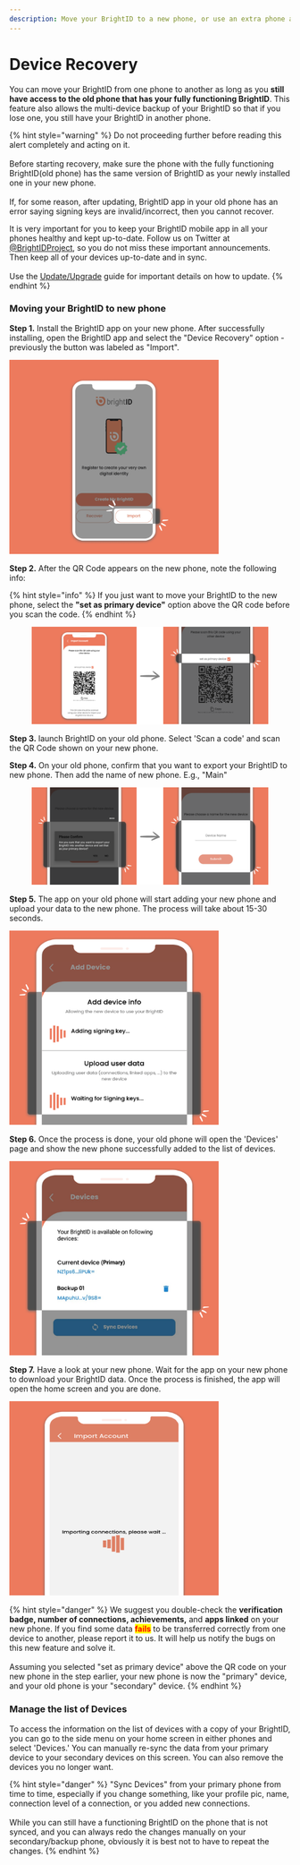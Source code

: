 ```yaml
---
description: Move your BrightID to a new phone, or use an extra phone as a backup
---
```


# Device Recovery

You can move your BrightID from one phone to another as long as you **still have access to the old phone that has your fully functioning BrightID**. This feature also allows the multi-device backup of your BrightID so that if you lose one, you still have your BrightID in another phone.

{% hint style="warning" %}
Do not proceeding further before reading this alert completely and acting on it.\
\
Before starting recovery, make sure the phone with the fully functioning BrightID(old phone) has the same version of BrightID as your newly installed one in your new phone.\
\
If, for some reason, after updating, BrightID app in your old phone has an error saying signing keys are invalid/incorrect, then you cannot recover.



It is very important for you to keep your BrightID mobile app in all your phones healthy and kept up-to-date. Follow us on Twitter at [@BrightIDProject](https://twitter.com/BrightIDProject), so you do not miss these important announcements. Then keep all of your devices up-to-date and in sync.\
\
Use the [Update/Upgrade](../update-upgrade.md) guide for important details on how to update.
{% endhint %}

### Moving your BrightID to new phone

**Step 1.** Install the BrightID app on your new phone. After successfully installing, open the BrightID app and select the "Device Recovery" option - previously the button was labeled as "Import".

<div align="left">

<img src="../../.gitbook/assets/AddingDevice_Step1.png" alt="Select &#x22;Device Recovery&#x22; option" width="375">

</div>

**Step 2.** After the QR Code appears on the new phone, note the following info:

{% hint style="info" %}
If you just want to move your BrightID to the new phone, select the **"set as primary device"** option above the QR code before you scan the code.
{% endhint %}

<figure><img src="../../.gitbook/assets/AddingDevice_Step2.png" alt=""><figcaption></figcaption></figure>

**Step 3.** launch BrightID on your old phone. Select 'Scan a code' and scan the QR Code shown on your new phone.

**Step 4.** On your old phone, confirm that you want to export your BrightID to new phone. Then add the name of new phone. E.g., "Main"

<figure><img src="../../.gitbook/assets/AddingDevice_Step4_b.png" alt=""><figcaption></figcaption></figure>

**Step 5.** The app on your old phone will start adding your new phone and upload your data to the new phone. The process will take about 15-30 seconds.

<div align="left">

<img src="../../.gitbook/assets/AddingDevice_Step5.png" alt="" width="375">

</div>

**Step 6.** Once the process is done, your old phone will open the 'Devices' page and show the new phone successfully added to the list of devices.

<div align="left">

<img src="../../.gitbook/assets/AddingDevice_Step6.png" alt="" width="375">

</div>

**Step 7.** Have a look at your new phone. Wait for the app on your new phone to download your BrightID data. Once the process is finished, the app will open the home screen and you are done.

<div align="left">

<img src="../../.gitbook/assets/AddingDevice_Step7.png" alt="" width="375">

</div>

{% hint style="danger" %}
We suggest you double-check the **verification badge, number of connections, achievements,** and **apps linked** on your new phone. If you find some data <mark style="color:red;">**fails**</mark> to be transferred correctly from one device to another, please report it to us. It will help us notify the bugs on this new feature and solve it.\
\
Assuming you selected "set as primary device" above the QR code on your new phone in the step earlier, your new phone is now the "primary" device, and your old phone is your "secondary" device.
{% endhint %}

### Manage the list of Devices

To access the information on the list of devices with a copy of your BrightID, you can go to the side menu on your home screen in either phones and select 'Devices.' You can manually re-sync the data from your primary device to your secondary devices on this screen. You can also remove the devices you no longer want.

{% hint style="danger" %}
"Sync Devices" from your primary phone from time to time, especially if you change something, like your profile pic, name, connection level of a connection, or you added new connections.\
\
While you can still have a functioning BrightID on the phone that is not synced, and you can always redo the changes manually on your secondary/backup phone, obviously it is best not to have to repeat the changes.
{% endhint %}
